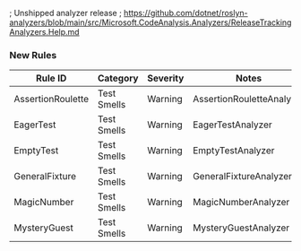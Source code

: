 ﻿; Unshipped analyzer release
; https://github.com/dotnet/roslyn-analyzers/blob/main/src/Microsoft.CodeAnalysis.Analyzers/ReleaseTrackingAnalyzers.Help.md

### New Rules

Rule ID | Category | Severity | Notes
--------|----------|----------|-------
AssertionRoulette | Test Smells | Warning | AssertionRouletteAnalyzer
EagerTest | Test Smells | Warning | EagerTestAnalyzer
EmptyTest | Test Smells | Warning | EmptyTestAnalyzer
GeneralFixture | Test Smells | Warning | GeneralFixtureAnalyzer
MagicNumber | Test Smells | Warning | MagicNumberAnalyzer
MysteryGuest | Test Smells | Warning | MysteryGuestAnalyzer